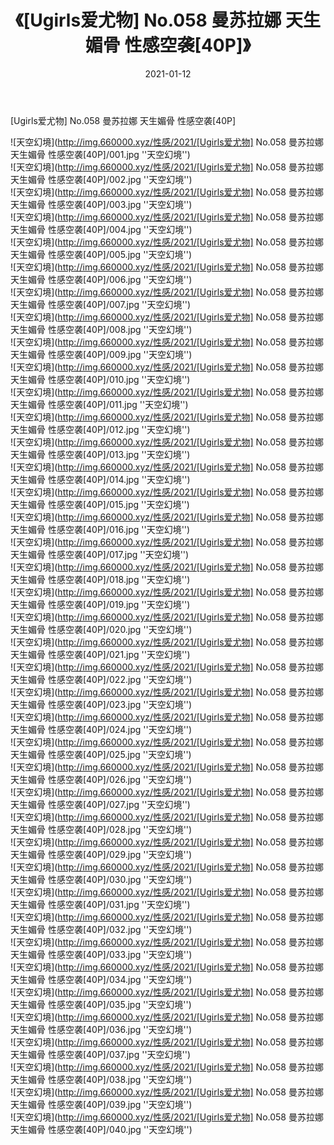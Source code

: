 ﻿---
layout: post
title:  《[Ugirls爱尤物] No.058 曼苏拉娜 天生媚骨 性感空袭[40P]》
date:   2021-01-12
img: http://img.660000.xyz/性感/2021/[Ugirls爱尤物] No.058 曼苏拉娜 天生媚骨 性感空袭[40P]/000.jpg
categories: [美女, 性感, 泳衣]
---

[Ugirls爱尤物] No.058 曼苏拉娜 天生媚骨 性感空袭[40P]



![天空幻境](http://img.660000.xyz/性感/2021/[Ugirls爱尤物] No.058 曼苏拉娜 天生媚骨 性感空袭[40P]/001.jpg ''天空幻境'') <br>
![天空幻境](http://img.660000.xyz/性感/2021/[Ugirls爱尤物] No.058 曼苏拉娜 天生媚骨 性感空袭[40P]/002.jpg ''天空幻境'') <br>
![天空幻境](http://img.660000.xyz/性感/2021/[Ugirls爱尤物] No.058 曼苏拉娜 天生媚骨 性感空袭[40P]/003.jpg ''天空幻境'') <br>
![天空幻境](http://img.660000.xyz/性感/2021/[Ugirls爱尤物] No.058 曼苏拉娜 天生媚骨 性感空袭[40P]/004.jpg ''天空幻境'') <br>
![天空幻境](http://img.660000.xyz/性感/2021/[Ugirls爱尤物] No.058 曼苏拉娜 天生媚骨 性感空袭[40P]/005.jpg ''天空幻境'') <br>
![天空幻境](http://img.660000.xyz/性感/2021/[Ugirls爱尤物] No.058 曼苏拉娜 天生媚骨 性感空袭[40P]/006.jpg ''天空幻境'') <br>
![天空幻境](http://img.660000.xyz/性感/2021/[Ugirls爱尤物] No.058 曼苏拉娜 天生媚骨 性感空袭[40P]/007.jpg ''天空幻境'') <br>
![天空幻境](http://img.660000.xyz/性感/2021/[Ugirls爱尤物] No.058 曼苏拉娜 天生媚骨 性感空袭[40P]/008.jpg ''天空幻境'') <br>
![天空幻境](http://img.660000.xyz/性感/2021/[Ugirls爱尤物] No.058 曼苏拉娜 天生媚骨 性感空袭[40P]/009.jpg ''天空幻境'') <br>
![天空幻境](http://img.660000.xyz/性感/2021/[Ugirls爱尤物] No.058 曼苏拉娜 天生媚骨 性感空袭[40P]/010.jpg ''天空幻境'') <br>
![天空幻境](http://img.660000.xyz/性感/2021/[Ugirls爱尤物] No.058 曼苏拉娜 天生媚骨 性感空袭[40P]/011.jpg ''天空幻境'') <br>
![天空幻境](http://img.660000.xyz/性感/2021/[Ugirls爱尤物] No.058 曼苏拉娜 天生媚骨 性感空袭[40P]/012.jpg ''天空幻境'') <br>
![天空幻境](http://img.660000.xyz/性感/2021/[Ugirls爱尤物] No.058 曼苏拉娜 天生媚骨 性感空袭[40P]/013.jpg ''天空幻境'') <br>
![天空幻境](http://img.660000.xyz/性感/2021/[Ugirls爱尤物] No.058 曼苏拉娜 天生媚骨 性感空袭[40P]/014.jpg ''天空幻境'') <br>
![天空幻境](http://img.660000.xyz/性感/2021/[Ugirls爱尤物] No.058 曼苏拉娜 天生媚骨 性感空袭[40P]/015.jpg ''天空幻境'') <br>
![天空幻境](http://img.660000.xyz/性感/2021/[Ugirls爱尤物] No.058 曼苏拉娜 天生媚骨 性感空袭[40P]/016.jpg ''天空幻境'') <br>
![天空幻境](http://img.660000.xyz/性感/2021/[Ugirls爱尤物] No.058 曼苏拉娜 天生媚骨 性感空袭[40P]/017.jpg ''天空幻境'') <br>
![天空幻境](http://img.660000.xyz/性感/2021/[Ugirls爱尤物] No.058 曼苏拉娜 天生媚骨 性感空袭[40P]/018.jpg ''天空幻境'') <br>
![天空幻境](http://img.660000.xyz/性感/2021/[Ugirls爱尤物] No.058 曼苏拉娜 天生媚骨 性感空袭[40P]/019.jpg ''天空幻境'') <br>
![天空幻境](http://img.660000.xyz/性感/2021/[Ugirls爱尤物] No.058 曼苏拉娜 天生媚骨 性感空袭[40P]/020.jpg ''天空幻境'') <br>
![天空幻境](http://img.660000.xyz/性感/2021/[Ugirls爱尤物] No.058 曼苏拉娜 天生媚骨 性感空袭[40P]/021.jpg ''天空幻境'') <br>
![天空幻境](http://img.660000.xyz/性感/2021/[Ugirls爱尤物] No.058 曼苏拉娜 天生媚骨 性感空袭[40P]/022.jpg ''天空幻境'') <br>
![天空幻境](http://img.660000.xyz/性感/2021/[Ugirls爱尤物] No.058 曼苏拉娜 天生媚骨 性感空袭[40P]/023.jpg ''天空幻境'') <br>
![天空幻境](http://img.660000.xyz/性感/2021/[Ugirls爱尤物] No.058 曼苏拉娜 天生媚骨 性感空袭[40P]/024.jpg ''天空幻境'') <br>
![天空幻境](http://img.660000.xyz/性感/2021/[Ugirls爱尤物] No.058 曼苏拉娜 天生媚骨 性感空袭[40P]/025.jpg ''天空幻境'') <br>
![天空幻境](http://img.660000.xyz/性感/2021/[Ugirls爱尤物] No.058 曼苏拉娜 天生媚骨 性感空袭[40P]/026.jpg ''天空幻境'') <br>
![天空幻境](http://img.660000.xyz/性感/2021/[Ugirls爱尤物] No.058 曼苏拉娜 天生媚骨 性感空袭[40P]/027.jpg ''天空幻境'') <br>
![天空幻境](http://img.660000.xyz/性感/2021/[Ugirls爱尤物] No.058 曼苏拉娜 天生媚骨 性感空袭[40P]/028.jpg ''天空幻境'') <br>
![天空幻境](http://img.660000.xyz/性感/2021/[Ugirls爱尤物] No.058 曼苏拉娜 天生媚骨 性感空袭[40P]/029.jpg ''天空幻境'') <br>
![天空幻境](http://img.660000.xyz/性感/2021/[Ugirls爱尤物] No.058 曼苏拉娜 天生媚骨 性感空袭[40P]/030.jpg ''天空幻境'') <br>
![天空幻境](http://img.660000.xyz/性感/2021/[Ugirls爱尤物] No.058 曼苏拉娜 天生媚骨 性感空袭[40P]/031.jpg ''天空幻境'') <br>
![天空幻境](http://img.660000.xyz/性感/2021/[Ugirls爱尤物] No.058 曼苏拉娜 天生媚骨 性感空袭[40P]/032.jpg ''天空幻境'') <br>
![天空幻境](http://img.660000.xyz/性感/2021/[Ugirls爱尤物] No.058 曼苏拉娜 天生媚骨 性感空袭[40P]/033.jpg ''天空幻境'') <br>
![天空幻境](http://img.660000.xyz/性感/2021/[Ugirls爱尤物] No.058 曼苏拉娜 天生媚骨 性感空袭[40P]/034.jpg ''天空幻境'') <br>
![天空幻境](http://img.660000.xyz/性感/2021/[Ugirls爱尤物] No.058 曼苏拉娜 天生媚骨 性感空袭[40P]/035.jpg ''天空幻境'') <br>
![天空幻境](http://img.660000.xyz/性感/2021/[Ugirls爱尤物] No.058 曼苏拉娜 天生媚骨 性感空袭[40P]/036.jpg ''天空幻境'') <br>
![天空幻境](http://img.660000.xyz/性感/2021/[Ugirls爱尤物] No.058 曼苏拉娜 天生媚骨 性感空袭[40P]/037.jpg ''天空幻境'') <br>
![天空幻境](http://img.660000.xyz/性感/2021/[Ugirls爱尤物] No.058 曼苏拉娜 天生媚骨 性感空袭[40P]/038.jpg ''天空幻境'') <br>
![天空幻境](http://img.660000.xyz/性感/2021/[Ugirls爱尤物] No.058 曼苏拉娜 天生媚骨 性感空袭[40P]/039.jpg ''天空幻境'') <br>
![天空幻境](http://img.660000.xyz/性感/2021/[Ugirls爱尤物] No.058 曼苏拉娜 天生媚骨 性感空袭[40P]/040.jpg ''天空幻境'') <br>
